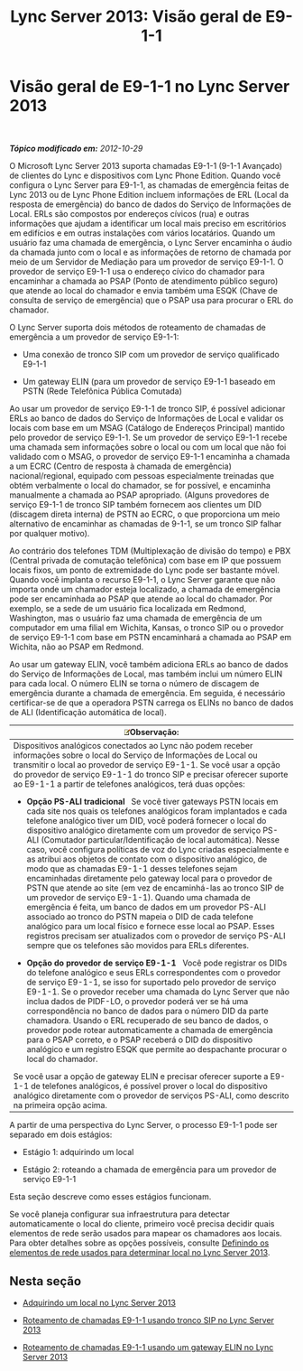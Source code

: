 ﻿---
title: 'Lync Server 2013: Visão geral de E9-1-1'
TOCTitle: Visão geral de E9-1-1
ms:assetid: c01e6774-bc9f-4c5b-a60b-478b7317b2b7
ms:mtpsurl: https://technet.microsoft.com/pt-br/library/Gg412936(v=OCS.15)
ms:contentKeyID: 49307982
ms.date: 05/19/2016
mtps_version: v=OCS.15
ms.translationtype: HT
---

# Visão geral de E9-1-1 no Lync Server 2013

 

_**Tópico modificado em:** 2012-10-29_

O Microsoft Lync Server 2013 suporta chamadas E9-1-1 (9-1-1 Avançado) de clientes do Lync e dispositivos com Lync Phone Edition. Quando você configura o Lync Server para E9-1-1, as chamadas de emergência feitas de Lync 2013 ou de Lync Phone Edition incluem informações de ERL (Local da resposta de emergência) do banco de dados do Serviço de Informações de Local. ERLs são compostos por endereços cívicos (rua) e outras informações que ajudam a identificar um local mais preciso em escritórios em edifícios e em outras instalações com vários locatários. Quando um usuário faz uma chamada de emergência, o Lync Server encaminha o áudio da chamada junto com o local e as informações de retorno de chamada por meio de um Servidor de Mediação para um provedor de serviço E9-1-1. O provedor de serviço E9-1-1 usa o endereço cívico do chamador para encaminhar a chamada ao PSAP (Ponto de atendimento público seguro) que atende ao local do chamador e envia também uma ESQK (Chave de consulta de serviço de emergência) que o PSAP usa para procurar o ERL do chamador.

O Lync Server suporta dois métodos de roteamento de chamadas de emergência a um provedor de serviço E9-1-1:

  - Uma conexão de tronco SIP com um provedor de serviço qualificado E9-1-1

  - Um gateway ELIN (para um provedor de serviço E9-1-1 baseado em PSTN (Rede Telefônica Pública Comutada)

Ao usar um provedor de serviço E9-1-1 de tronco SIP, é possível adicionar ERLs ao banco de dados do Serviço de Informações de Local e validar os locais com base em um MSAG (Catálogo de Endereços Principal) mantido pelo provedor de serviço E9-1-1. Se um provedor de serviço E9-1-1 recebe uma chamada sem informações sobre o local ou com um local que não foi validado com o MSAG, o provedor de serviço E9-1-1 encaminha a chamada a um ECRC (Centro de resposta à chamada de emergência) nacional/regional, equipado com pessoas especialmente treinadas que obtém verbalmente o local do chamador, se for possível, e encaminha manualmente a chamada ao PSAP apropriado. (Alguns provedores de serviço E9-1-1 de tronco SIP também fornecem aos clientes um DID (discagem direta interna) de PSTN ao ECRC, o que proporciona um meio alternativo de encaminhar as chamadas de 9-1-1, se um tronco SIP falhar por qualquer motivo).

Ao contrário dos telefones TDM (Multiplexação de divisão do tempo) e PBX (Central privada de comutação telefônica) com base em IP que possuem locais fixos, um ponto de extremidade do Lync pode ser bastante móvel. Quando você implanta o recurso E9-1-1, o Lync Server garante que não importa onde um chamador esteja localizado, a chamada de emergência pode ser encaminhada ao PSAP que atende ao local do chamador. Por exemplo, se a sede de um usuário fica localizada em Redmond, Washington, mas o usuário faz uma chamada de emergência de um computador em uma filial em Wichita, Kansas, o tronco SIP ou o provedor de serviço E9-1-1 com base em PSTN encaminhará a chamada ao PSAP em Wichita, não ao PSAP em Redmond.

Ao usar um gateway ELIN, você também adiciona ERLs ao banco de dados do Serviço de Informações de Local, mas também inclui um número ELIN para cada local. O número ELIN se torna o número de discagem de emergência durante a chamada de emergência. Em seguida, é necessário certificar-se de que a operadora PSTN carrega os ELINs no banco de dados de ALI (Identificação automática de local).

<table>
<colgroup>
<col style="width: 100%" />
</colgroup>
<thead>
<tr class="header">
<th><img src="images/Gg425756.note(OCS.15).gif" title="note" alt="note" />Observação:</th>
</tr>
</thead>
<tbody>
<tr class="odd">
<td>Dispositivos analógicos conectados ao Lync não podem receber informações sobre o local do Serviço de Informações de Local ou transmitir o local ao provedor de serviço E9-1-1. Se você usar a opção do provedor de serviço E9-1-1 do tronco SIP e precisar oferecer suporte ao E9-1-1 a partir de telefones analógicos, terá duas opções:
<ul>
<li><p><strong>Opção PS-ALI tradicional</strong>   Se você tiver gateways PSTN locais em cada site nos quais os telefones analógicos foram implantados e cada telefone analógico tiver um DID, você poderá fornecer o local do dispositivo analógico diretamente com um provedor de serviço PS-ALI (Comutador particular/Identificação de local automática). Nesse caso, você configura políticas de voz do Lync criadas especialmente e as atribui aos objetos de contato com o dispositivo analógico, de modo que as chamadas E9-1-1 desses telefones sejam encaminhadas diretamente pelo gateway local para o provedor de PSTN que atende ao site (em vez de encaminhá-las ao tronco SIP de um provedor de serviço E9-1-1). Quando uma chamada de emergência é feita, um banco de dados em um provedor PS-ALI associado ao tronco do PSTN mapeia o DID de cada telefone analógico para um local físico e fornece esse local ao PSAP. Esses registros precisam ser atualizados com o provedor de serviço PS-ALI sempre que os telefones são movidos para ERLs diferentes.</p></li>
<li><p><strong>Opção do provedor de serviço E9-1-1</strong>   Você pode registrar os DIDs do telefone analógico e seus ERLs correspondentes com o provedor de serviço E9-1-1, se isso for suportado pelo provedor de serviço E9-1-1. Se o provedor receber uma chamada do Lync Server que não inclua dados de PIDF-LO, o provedor poderá ver se há uma correspondência no banco de dados para o número DID da parte chamadora. Usando o ERL recuperado de seu banco de dados, o provedor pode rotear automaticamente a chamada de emergência para o PSAP correto, e o PSAP receberá o DID do dispositivo analógico e um registro ESQK que permite ao despachante procurar o local do chamador.</p></li>
</ul>
Se você usar a opção de gateway ELIN e precisar oferecer suporte a E9-1-1 de telefones analógicos, é possível prover o local do dispositivo analógico diretamente com o provedor de serviços PS-ALI, como descrito na primeira opção acima.</td>
</tr>
</tbody>
</table>


A partir de uma perspectiva do Lync Server, o processo E9-1-1 pode ser separado em dois estágios:

  - Estágio 1: adquirindo um local

  - Estágio 2: roteando a chamada de emergência para um provedor de serviço E9-1-1

Esta seção descreve como esses estágios funcionam.

Se você planeja configurar sua infraestrutura para detectar automaticamente o local do cliente, primeiro você precisa decidir quais elementos de rede serão usados para mapear os chamadores aos locais. Para obter detalhes sobre as opções possíveis, consulte [Definindo os elementos de rede usados para determinar local no Lync Server 2013](lync-server-2013-defining-the-network-elements-used-to-determine-location.md).

## Nesta seção

  - [Adquirindo um local no Lync Server 2013](lync-server-2013-acquiring-a-location.md)

  - [Roteamento de chamadas E9-1-1 usando tronco SIP no Lync Server 2013](lync-server-2013-routing-e9-1-1-calls-by-using-a-sip-trunk.md)

  - [Roteamento de chamadas E9-1-1 usando um gateway ELIN no Lync Server 2013](lync-server-2013-routing-e9-1-1-calls-by-using-an-elin-gateway.md)

